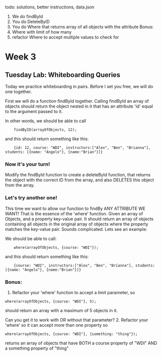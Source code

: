 todo: solutions, better instructions, data.json

1. We do findById
2. You do DeleteByID 
3. You do Where that returns array of all objects with the attribute
Bonus: 
4. Where with limit of how many
5. refactor Where to accept multiple values to check for 

# Week 3

## Tuesday Lab: Whiteboarding Queries

Today we practice whiteboarding in pairs. Before I set you free, we will do one together. 

First we will do a function findById together. Calling findById an array of objects should return the object nested in it that has an attribute 'id' equal to the argument passed to it. 

In other words, we should be able to call 

```
	findByID(arrayOfObjects, 12);
```

and this should return something like this:

```
	{id: 12, course: "WDI", instructors:["Alex", "Ben", "Brianna"], students: [{name: "Angelo"}, {name:"Brian"}]}
```

### Now it's your turn! 

Modify the findById function to create a deleteById function, that returns the object with the correct ID from the array, and also DELETES this object from the array. 

### Let's try another one! 

This time we want to allow our function to findBy ANY ATTRIBUTE WE WANT! That is the essence of the 'where' function. Given an array of Objects, and a property key-value pair. It should return an array of objects containing all objects in the original array of objects where the property matches the key-value pair. Sounds complicated. Lets see an example:

We should be able to call:

```
	where(arrayOfObjects, {course: "WDI"});
```

and this should return something like this:

```
	{course: "WDI", instructors:["Alex", "Ben", "Brianna"], students: [{name: "Angelo"}, {name:"Brian"}]}
```

### Bonus:
1. Refactor your 'where' function to accept a limit parameter, so
```
where(arrayOfObjects, {course: "WDI"}, 5);
```
should return an array with a maximum of 5 objects in it. 

Can you get it to work with OR without that parameter?
2. Refactor your 'where' so it can accept more than one property so 
```
where(arrayOfObjects, {course: "WDI"}, {something: "thing"});
```
returns an array of objects that have BOTH a course property of "WDI" AND a something property of "thing"
